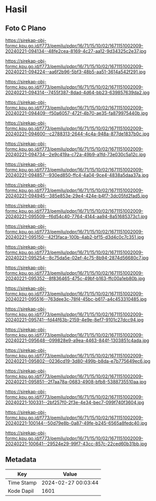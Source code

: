 # Hasil

## Foto C Plano

https://sirekap-obj-formc.kpu.go.id/f773/pemilu/pdpr/16/71/15/10/02/1671151002009-20240221-094134--48fe2cea-8169-4c27-aa12-9d34325c2e37.jpg

https://sirekap-obj-formc.kpu.go.id/f773/pemilu/pdpr/16/71/15/10/02/1671151002009-20240221-094224--aa6f2b96-5bf3-48b5-aa51-3614a542f291.jpg

https://sirekap-obj-formc.kpu.go.id/f773/pemilu/pdpr/16/71/15/10/02/1671151002009-20240221-094314--7455f387-8dad-4d64-bb23-639857639da2.jpg

https://sirekap-obj-formc.kpu.go.id/f773/pemilu/pdpr/16/71/15/10/02/1671151002009-20240221-094409--f50a6057-472f-4b70-ae35-fa879975440b.jpg

https://sirekap-obj-formc.kpu.go.id/f773/pemilu/pdpr/16/71/15/10/02/1671151002009-20240221-094600--c2788313-2644-4c4a-948a-877de1837b0c.jpg

https://sirekap-obj-formc.kpu.go.id/f773/pemilu/pdpr/16/71/15/10/02/1671151002009-20240221-094734--2e9c419a-c72a-49b9-a1fd-73e030c5a12c.jpg

https://sirekap-obj-formc.kpu.go.id/f773/pemilu/pdpr/16/71/15/10/02/1671151002009-20240221-094857--930ed850-ffc4-4a04-9ce4-4838a5daa37a.jpg

https://sirekap-obj-formc.kpu.go.id/f773/pemilu/pdpr/16/71/15/10/02/1671151002009-20240221-094945--385e853e-29e4-424e-b4f7-3dc05fd2fad5.jpg

https://sirekap-obj-formc.kpu.go.id/f773/pemilu/pdpr/16/71/15/10/02/1671151002009-20240221-095509--f6d54c40-7764-4144-aa94-8a51685373c1.jpg

https://sirekap-obj-formc.kpu.go.id/f773/pemilu/pdpr/16/71/15/10/02/1671151002009-20240221-095150--42f3faca-100b-4ab2-bf15-d3d4c0c7c351.jpg

https://sirekap-obj-formc.kpu.go.id/f773/pemilu/pdpr/16/71/15/10/02/1671151002009-20240221-095254--8c75da5e-02ef-4c75-8b94-2874d56680c7.jpg

https://sirekap-obj-formc.kpu.go.id/f773/pemilu/pdpr/16/71/15/10/02/1671151002009-20240221-095352--8f836465-475c-49bf-b163-ffc00a1eb80b.jpg

https://sirekap-obj-formc.kpu.go.id/f773/pemilu/pdpr/16/71/15/10/02/1671151002009-20240221-095516--763dee3c-78f4-45bc-b617-a4c453310485.jpg

https://sirekap-obj-formc.kpu.go.id/f773/pemilu/pdpr/16/71/15/10/02/1671151002009-20240221-095741--fd44f63b-2159-4e9e-8ef7-9101c27dcc94.jpg

https://sirekap-obj-formc.kpu.go.id/f773/pemilu/pdpr/16/71/15/10/02/1671151002009-20240221-095648--099828e9-a9ea-4463-844f-1303851c4ada.jpg

https://sirekap-obj-formc.kpu.go.id/f773/pemilu/pdpr/16/71/15/10/02/1671151002009-20240221-095802--0236cd19-3d80-499b-b8da-e7b775649ec6.jpg

https://sirekap-obj-formc.kpu.go.id/f773/pemilu/pdpr/16/71/15/10/02/1671151002009-20240221-095851--2f7aa78a-0683-4908-bfb8-5388735510aa.jpg

https://sirekap-obj-formc.kpu.go.id/f773/pemilu/pdpr/16/71/15/10/02/1671151002009-20240221-100331--2bf257f0-2f3e-4e34-bec7-099f740f3604.jpg

https://sirekap-obj-formc.kpu.go.id/f773/pemilu/pdpr/16/71/15/10/02/1671151002009-20240221-100144--50d79e8b-0a87-49fe-b245-6565a8fedc40.jpg

https://sirekap-obj-formc.kpu.go.id/f773/pemilu/pdpr/16/71/15/10/02/1671151002009-20240221-100641--29524e29-99f7-43cc-857c-22ced60b31bb.jpg


## Metadata

| Key        | Value               |
| ---------- | ------------------- |
| Time Stamp | 2024-02-27 00:03:44 |
| Kode Dapil | 1601                |



